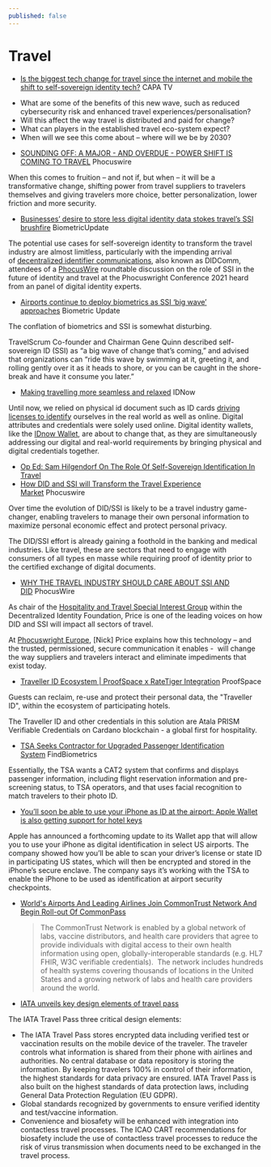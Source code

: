 ```yaml
---
published: false
---
```


# Travel



* [Is the biggest tech change for travel since the internet and mobile the shift to self-sovereign identity tech?](https://centreforaviation.com/analysis/video/is-the-biggest-tech-change-for-travel-since-the-internet-and-mobile-the-shift-to-self-sovereign-identity-tech-1594) CAPA TV

- What are some of the benefits of this new wave, such as reduced cybersecurity risk and enhanced travel experiences/personalisation?
- Will this affect the way travel is distributed and paid for change?
- What can players in the established travel eco-system expect?
- When will we see this come about – where will we be by 2030?

* [SOUNDING OFF: A MAJOR - AND OVERDUE - POWER SHIFT IS COMING TO TRAVEL](https://www.phocuswire.com/sounding-off-144-ssi-power-shift-in-travel) Phocuswire

When this comes to fruition – and not if, but when – it will be a transformative change, shifting power from travel suppliers to travelers themselves and giving travelers more choice, better personalization, lower friction and more security.

* [Businesses’ desire to store less digital identity data stokes travel’s SSI brushfire](https://www.biometricupdate.com/202201/businesses-desire-to-store-less-digital-identity-data-stokes-travels-ssi-brushfire) BiometricUpdate

The potential use cases for self-sovereign identity to transform the travel industry are almost limitless, particularly with the impending arrival of [decentralized identifier communications](https://decentralized-id.com/organizations/decentralized-identity-foundation/wg/did-comm/), also known as DIDComm, attendees of a [PhocusWire](https://www.phocuswire.com/how-ssi-eliminates-friction-adds-control-for-travelers) roundtable discussion on the role of SSI in the future of identity and travel at the Phocuswright Conference 2021 heard from an panel of digital identity experts.

* [Airports continue to deploy biometrics as SSI ‘big wave’ approaches](https://www.biometricupdate.com/202110/airports-continue-to-deploy-biometrics-as-ssi-big-wave-approaches) Biometric Update

The conflation of biometrics and SSI is somewhat disturbing.

TravelScrum Co-founder and Chairman Gene Quinn described self-sovereign ID (SSI) as “a big wave of change that’s coming,” and advised that organizations can “ride this wave by swimming at it, greeting it, and rolling gently over it as it heads to shore, or you can be caught in the shore-break and have it consume you later.”

* [Making travelling more seamless and relaxed](https://www.idnow.io/blog/how-digital-identity-improves-passenger-journey/) IDNow

Until now, we relied on physical id document such as ID cards [driving licenses to identify](https://www.idnow.io/mobility/driver-license-verification/) ourselves in the real world as well as online. Digital attributes and credentials were solely used online. Digital identity wallets, like the [IDnow Wallet](https://www.idnow.io/products/identity-wallet/), are about to change that, as they are simultaneously addressing our digital and real-world requirements by bringing physical and digital credentials together.

* [Op Ed: Sam Hilgendorf On The Role Of Self-Sovereign Identification In Travel](https://www.thecompanydime.com/sam-hilgendorf-self-sovereign-identification/)
* [How DID and SSI will Transform the Travel Experience Market](https://www.phocuswire.com/how-did-ssi-will-transform-travel-experience-market) Phocuswire

Over time the evolution of DID/SSI is likely to be a travel industry game-changer, enabling travelers to manage their own personal information to maximize personal economic effect and protect personal privacy.

The DID/SSI effort is already gaining a foothold in the banking and medical industries. Like travel, these are sectors that need to engage with consumers of all types en masse while requiring proof of identity prior to the certified exchange of digital documents.


* [WHY THE TRAVEL INDUSTRY SHOULD CARE ABOUT SSI AND DID](https://www.phocuswire.com/why-travel-should-care-about-self-sovereign-decentralized-id) PhocusWire

As chair of the [Hospitality and Travel Special Interest Group](https://lists.identity.foundation/g/hospitalityandtravel) within the Decentralized Identity Foundation, Price is one of the leading voices on how DID and SSI will impact all sectors of travel.

At [Phocuswright Europe](https://www.phocuswrighteurope.com/), [Nick] Price explains how this technology – and the trusted, permissioned, secure communication it enables -  will change the way suppliers and travelers interact and eliminate impediments that exist today.

* [Traveller ID Ecosystem | ProofSpace x RateTiger Integration](https://www.youtube.com/watch?v=ExHEUpl9lKo) ProofSpace

Guests can reclaim, re-use and protect their personal data, the "Traveller ID", within the ecosystem of participating hotels.

The Traveller ID and other credentials in this solution are Atala PRISM Verifiable Credentials on Cardano blockchain - a global first for hospitality.

* [TSA Seeks Contractor for Upgraded Passenger Identification System](https://findbiometrics.com/tsa-seeks-contractor-for-upgraded-passenger-identification-system-508302/) FindBiometrics

Essentially, the TSA wants a CAT2 system that confirms and displays passenger information, including flight reservation information and pre-screening status, to TSA operators, and that uses facial recognition to match travelers to their photo ID.



* [You’ll soon be able to use your iPhone as ID at the airport: Apple Wallet is also getting support for hotel keys](https://www.theverge.com/2021/6/7/22522864/apple-wallet-iphone-airport-ids-hotel-key-card-ios-15-wwdc)

Apple has announced a forthcoming update to its Wallet app that will allow you to use your iPhone as digital identification in select US airports. The company showed how you’ll be able to scan your driver’s license or state ID in participating US states, which will then be encrypted and stored in the iPhone’s secure enclave. The company says it’s working with the TSA to enable the iPhone to be used as identification at airport security checkpoints.
* [World's Airports And Leading Airlines Join CommonTrust Network And Begin Roll-out Of CommonPass](https://www.prnewswire.com/news-releases/worlds-airports-and-leading-airlines-join-commontrust-network-and-begin-roll-out-of-commonpass-in-december-in-support-of-safer-border-reopening-301179752.html) 
  > The CommonTrust Network is enabled by a global network of labs, vaccine distributors, and health care providers that agree to provide individuals with digital access to their own health information using open, globally-interoperable standards (e.g. HL7 FHIR, W3C verifiable credentials).  The network includes hundreds of health systems covering thousands of locations in the United States and a growing network of labs and health care providers around the world.
* [IATA unveils key design elements of travel pass](https://japantoday.com/category/features/travel/iata-unveils-key-design-elements-of-travel-pass)

The IATA Travel Pass three critical design elements:

- The IATA Travel Pass stores encrypted data including verified test or vaccination results on the mobile device of the traveler. The traveler controls what information is shared from their phone with airlines and authorities. No central database or data repository is storing the information. By keeping travelers 100% in control of their information, the highest standards for data privacy are ensured. IATA Travel Pass is also built on the highest standards of data protection laws, including General Data Protection Regulation (EU GDPR).
- Global standards recognized by governments to ensure verified identity and test/vaccine information.
- Convenience and biosafety will be enhanced with integration into contactless travel processes. The ICAO CART recommendations for biosafety include the use of contactless travel processes to reduce the risk of virus transmission when documents need to be exchanged in the travel process.
